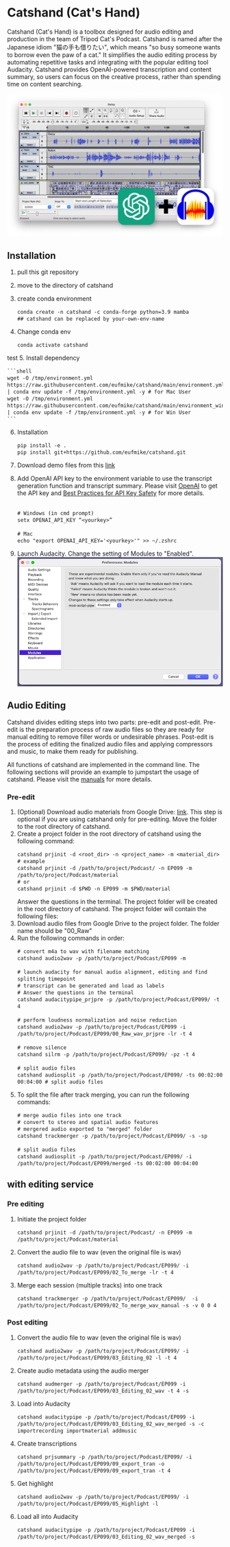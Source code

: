 # Catshand (Cat's Hand)

Catshand (Cat's Hand) is a toolbox designed for audio editing and production in the team of Tripod Cat's Podcast. Catshand is named after the Japanese idiom "猫の手も借りたい", which means "so busy someone wants to borrow even the paw of a cat." It simplifies the audio editing process by automating repetitive tasks and integrating with the popular editing tool Audacity. Catshand provides OpenAI-powered transcription and content summary, so users can focus on the creative process, rather than spending time on content searching.  

![catshand_with_Audacity](./src/catshand/fig/screen_02.png)

## Installation

1. pull this git repository
2. move to the directory of catshand
3. create conda environment

    ```shell
    conda create -n catshand -c conda-forge python=3.9 mamba
    ## catshand can be replaced by your-own-env-name
    ```

4. Change conda env 

    ```shell
    conda activate catshand
    ```
test
5. Install dependency
   
    ```shell
    wget -O /tmp/environment.yml https://raw.githubusercontent.com/eufmike/catshand/main/environment.yml | conda env update -f /tmp/environment.yml -y # for Mac User
    wget -O /tmp/environment.yml https://raw.githubusercontent.com/eufmike/catshand/main/environment_win.yml | conda env update -f /tmp/environment.yml -y # for Win User
    ```

6. Installation

    ```shell
    pip install -e .
    pip install git+https://github.com/eufmike/catshand.git
    ```

8. Download demo files from this [link](https://drive.google.com/drive/folders/18VaKpXfOgM0KQbxOm8sdr8dGdOJpBT3t?usp=share_link)

9. Add OpenAI API key to the environment variable to use the transcript generation function and transcript summary. Please visit [OpenAI](https://openai.com/) to get the API key and [Best Practices for API Key Safety](https://help.openai.com/en/articles/5112595-best-practices-for-api-key-safety) for more details.

    ```shell

    # Windows (in cmd prompt)
    setx OPENAI_API_KEY “<yourkey>”
    
    # Mac
    echo "export OPENAI_API_KEY='<yourkey>'" >> ~/.zshrc
    ```
10. Launch Audacity. Change the setting of Modules to "Enabled".
    ![Audacity_Settings](src/catshand/fig/audacity_preference.png)

## Audio Editing
Catshand divides editing steps into two parts: pre-edit and post-edit. Pre-edit is the preparation process of raw audio files so they are ready for manual editing to remove filler words or undesirable phrases. Post-edit is the process of editing the finalized audio files and applying compressors and music, to make them ready for publishing.

All functions of catshand are implemented in the command line. The following sections will provide an example to jumpstart the usage of catshand. Please visit the [manuals](./src/catshand/doc/manuals.md) for more details.

### Pre-edit
1. (Optional) Download audio materials from Google Drive: [link](https://drive.google.com/drive/folders/1vwkKg64AObKdqqiLxe1SyYdqx3ysGs3P?usp=share_link). This step is optional if you are using catshand only for pre-editing. Move the folder to the root directory of catshand.
2. Create a project folder in the root directory of catshand using the following command:
    ```shell
    catshand prjinit -d <root_dir> -n <project_name> -m <material_dir>
    # example
    catshand prjinit -d /path/to/project/Podcast/ -n EP099 -m /path/to/project/Podcast/material
    # or
    catshand prjinit -d $PWD -n EP099 -m $PWD/material
    ```
    Answer the questions in the terminal. The project folder will be created in the root directory of catshand. The project folder will contain the following files:
3. Download audio files from Google Drive to the project folder. The folder name should be "00_Raw"
4. Run the following commands in order: 
    ```shell
    # convert m4a to wav with filename matching
    catshand audio2wav -p /path/to/project/Podcast/EP099 -m

    # launch audacity for manual audio alignment, editing and find splitting timepoint
    # transcript can be generated and load as labels
    # Answer the questions in the terminal
    catshand audacitypipe_prjpre -p /path/to/project/Podcast/EP099/ -t 4

    # perform loudness normalization and noise reduction
    catshand audio2wav -p /path/to/project/Podcast/EP099 -i /path/to/project/Podcast/EP099/00_Raw_wav_prjpre -lr -t 4
    
    # remove silence
    catshand silrm -p /path/to/project/Podcast/EP099/ -pz -t 4
    
    # split audio files
    catshand audiosplit -p /path/to/project/Podcast/EP099/ -ts 00:02:00 00:04:00 # split audio files
    ```
5. To split the file after track merging, you can run the following commands:
    ```shell
    # merge audio files into one track 
    # convert to stereo and spatial audio features
    # mergered audio exported to "merged" folder
    catshand trackmerger -p /path/to/project/Podcast/EP099/ -s -sp
    
    # split audio files
    catshand audiosplit -p /path/to/project/Podcast/EP099/ -i /path/to/project/Podcast/EP099/merged -ts 00:02:00 00:04:00 
    ```

## with editing service
### Pre editing
1. Initiate the project folder
    ```shell
    catshand prjinit -d /path/to/project/Podcast/ -n EP099 -m /path/to/project/Podcast/material
    ```
2. Convert the audio file to wav (even the original file is wav)
    ```shell
    catshand audio2wav -p /path/to/project/Podcast/EP099/ -i /path/to/project/Podcast/EP099/02_To_merge -lr -t 4
    ```
3. Merge each session (multiple tracks) into one track
    ```shell
    catshand trackmerger -p /path/to/project/Podcast/EP099/  -i /path/to/project/Podcast/EP099/02_To_merge_wav_manual -s -v 0 0 4
    ```

### Post editing
1. Convert the audio file to wav (even the original file is wav)
    ```shell
    catshand audio2wav -p /path/to/project/Podcast/EP099/ -i /path/to/project/Podcast/EP099/03_Editing_02 -l -t 4 
    ```
2. Create audio metadata using the audio merger
    ```shell
    catshand audmerger -p /path/to/project/Podcast/EP099 -i /path/to/project/Podcast/EP099/03_Editing_02_wav -t 4 -s
    ```
3. Load into Audacity
    ```shell
    catshand audacitypipe -p /path/to/project/Podcast/EP099 -i /path/to/project/Podcast/EP099/03_Editing_02_wav_merged -s -c importrecording importmaterial addmusic
    ```
4. Create transcriptions
    ```shell
    catshand prjsummary -p /path/to/project/Podcast/EP099/ -i /path/to/project/Podcast/EP099/09_export_tran -o /path/to/project/Podcast/EP099/09_export_tran -t 4
    ```
5. Get highlight
    ```shell
    catshand audio2wav -p /path/to/project/Podcast/EP099/ -i /path/to/project/Podcast/EP099/05_Highlight -l
    ```
6. Load all into Audacity
    ```shell
    catshand audacitypipe -p /path/to/project/Podcast/EP099 -i /path/to/project/Podcast/EP099/03_Editing_02_wav_merged -s
    ```
